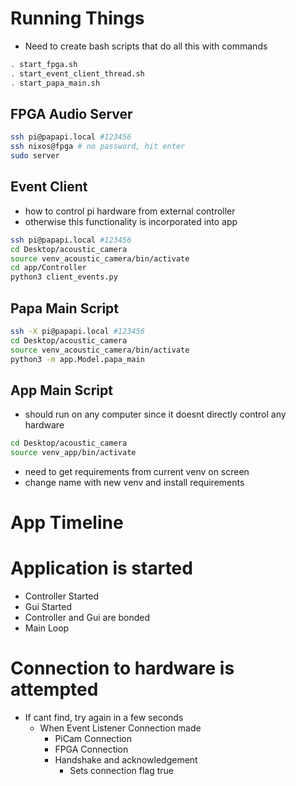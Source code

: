 

# Running Things

- Need to create bash scripts that do all this with commands
```zsh
. start_fpga.sh
. start_event_client_thread.sh
. start_papa_main.sh
```

## FPGA Audio Server
```zsh
ssh pi@papapi.local #123456
ssh nixos@fpga # no password, hit enter
sudo server
```


## Event Client
- how to control pi hardware from external controller
- otherwise this functionality is incorporated into app
```zsh
ssh pi@papapi.local #123456
cd Desktop/acoustic_camera
source venv_acoustic_camera/bin/activate
cd app/Controller
python3 client_events.py
```


## Papa Main Script
```zsh
ssh -X pi@papapi.local #123456
cd Desktop/acoustic_camera
source venv_acoustic_camera/bin/activate
python3 -m app.Model.papa_main
```


## App Main Script
- should run on any computer since it doesnt directly control any hardware
```zsh
cd Desktop/acoustic_camera
source venv_app/bin/activate
```
- need to get requirements from current venv on screen
- change name with new venv and install requirements














# App Timeline


# Application is started 


- Controller Started
- Gui Started
- Controller and Gui are bonded
- Main Loop


# Connection to hardware is attempted
- If cant find, try again in a few seconds
  - When Event Listener Connection made
    - PiCam Connection
    - FPGA Connection
    - Handshake and acknowledgement
      - Sets connection flag true
